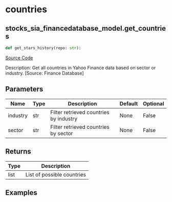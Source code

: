 # countries

## stocks_sia_financedatabase_model.get_countries

```python
def get_stars_history(repo: str):
```
[Source Code](https://github.com/OpenBB-finance/OpenBBTerminal/tree/main/openbb_terminal/stocks/sector_industry_analysis/financedatabase_model.py#L18)

Description: Get all countries in Yahoo Finance data based on sector or industry. [Source: Finance Database]

## Parameters

| Name | Type | Description | Default | Optional |
| ---- | ---- | ----------- | ------- | -------- |
| industry | str | Filter retrieved countries by industry | None | False |
| sector | str | Filter retrieved countries by sector | None | False |

## Returns

| Type | Description |
| ---- | ----------- |
| list | List of possible countries |

## Examples

